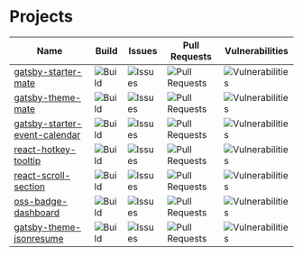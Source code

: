 # Projects

| Name | Build | Issues | Pull Requests | Vulnerabilities |
| ---- | ---- | ---- | ---- | ---- |
| [gatsby-starter-mate](https://github.com/EmaSuriano/gatsby-starter-mate) | ![Build](https://badgen.net/github/checks/EmaSuriano/gatsby-starter-mate/master) | ![Issues](https://badgen.net/github/open-issues/EmaSuriano/gatsby-starter-mate) | ![Pull Requests](  https://badgen.net/github/open-prs/EmaSuriano/gatsby-starter-mate) | ![Vulnerabilities](https://badgen.net/snyk/EmaSuriano/gatsby-starter-mate) |
| [gatsby-theme-mate](https://github.com/EmaSuriano/gatsby-theme-mate) | ![Build](https://badgen.net/github/checks/EmaSuriano/gatsby-theme-mate/master) | ![Issues](https://badgen.net/github/open-issues/EmaSuriano/gatsby-theme-mate) | ![Pull Requests](  https://badgen.net/github/open-prs/EmaSuriano/gatsby-theme-mate) | ![Vulnerabilities](https://badgen.net/snyk/EmaSuriano/gatsby-theme-mate) |
| [gatsby-starter-event-calendar](https://github.com/EmaSuriano/gatsby-starter-event-calendar) | ![Build](https://badgen.net/github/checks/EmaSuriano/gatsby-starter-event-calendar/master) | ![Issues](https://badgen.net/github/open-issues/EmaSuriano/gatsby-starter-event-calendar) | ![Pull Requests](  https://badgen.net/github/open-prs/EmaSuriano/gatsby-starter-event-calendar) | ![Vulnerabilities](https://badgen.net/snyk/EmaSuriano/gatsby-starter-event-calendar) |
| [react-hotkey-tooltip](https://github.com/EmaSuriano/react-hotkey-tooltip) | ![Build](https://badgen.net/github/checks/EmaSuriano/react-hotkey-tooltip/master) | ![Issues](https://badgen.net/github/open-issues/EmaSuriano/react-hotkey-tooltip) | ![Pull Requests](  https://badgen.net/github/open-prs/EmaSuriano/react-hotkey-tooltip) | ![Vulnerabilities](https://badgen.net/snyk/EmaSuriano/react-hotkey-tooltip) |
| [react-scroll-section](https://github.com/EmaSuriano/react-scroll-section) | ![Build](https://badgen.net/github/checks/EmaSuriano/react-scroll-section/master) | ![Issues](https://badgen.net/github/open-issues/EmaSuriano/react-scroll-section) | ![Pull Requests](  https://badgen.net/github/open-prs/EmaSuriano/react-scroll-section) | ![Vulnerabilities](https://badgen.net/snyk/EmaSuriano/react-scroll-section) |
| [oss-badge-dashboard](https://github.com/EmaSuriano/oss-badge-dashboard) | ![Build](https://badgen.net/github/checks/EmaSuriano/oss-badge-dashboard/master) | ![Issues](https://badgen.net/github/open-issues/EmaSuriano/oss-badge-dashboard) | ![Pull Requests](  https://badgen.net/github/open-prs/EmaSuriano/oss-badge-dashboard) | ![Vulnerabilities](https://badgen.net/snyk/EmaSuriano/oss-badge-dashboard) |
| [gatsby-theme-jsonresume](https://github.com/EmaSuriano/gatsby-theme-jsonresume) | ![Build](https://badgen.net/github/checks/EmaSuriano/gatsby-theme-jsonresume/master) | ![Issues](https://badgen.net/github/open-issues/EmaSuriano/gatsby-theme-jsonresume) | ![Pull Requests](  https://badgen.net/github/open-prs/EmaSuriano/gatsby-theme-jsonresume) | ![Vulnerabilities](https://badgen.net/snyk/EmaSuriano/gatsby-theme-jsonresume) |
